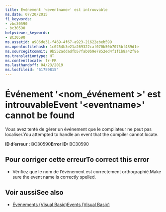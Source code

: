```yaml
---
title: Événement '<eventname>' est introuvable
ms.date: 07/20/2015
f1_keywords:
- vbc30590
- bc30590
helpviewer_keywords:
- BC30590
ms.assetid: a986de31-f469-4f67-a923-21622ebeb599
ms.openlocfilehash: 1c0254b3e21a269322caf070b50b7075bf489d1e
ms.sourcegitcommit: 9b552addadfb57fab0b9e7852ed4f1f1b8a42f8e
ms.translationtype: HT
ms.contentlocale: fr-FR
ms.lasthandoff: 04/23/2019
ms.locfileid: "61759815"
---
```

# <a name="event-eventname-cannot-be-found"></a><span data-ttu-id="ef033-102">Événement '\<nom_événement >' est introuvable</span><span class="sxs-lookup"><span data-stu-id="ef033-102">Event '\<eventname>' cannot be found</span></span>
<span data-ttu-id="ef033-103">Vous avez tenté de gérer un événement que le compilateur ne peut pas localiser.</span><span class="sxs-lookup"><span data-stu-id="ef033-103">You attempted to handle an event that the compiler cannot locate.</span></span>  
  
 <span data-ttu-id="ef033-104">**ID d’erreur :** BC30590</span><span class="sxs-lookup"><span data-stu-id="ef033-104">**Error ID:** BC30590</span></span>  
  
## <a name="to-correct-this-error"></a><span data-ttu-id="ef033-105">Pour corriger cette erreur</span><span class="sxs-lookup"><span data-stu-id="ef033-105">To correct this error</span></span>  
  
- <span data-ttu-id="ef033-106">Vérifiez que le nom de l’événement est correctement orthographié.</span><span class="sxs-lookup"><span data-stu-id="ef033-106">Make sure the event name is correctly spelled.</span></span>  
  
## <a name="see-also"></a><span data-ttu-id="ef033-107">Voir aussi</span><span class="sxs-lookup"><span data-stu-id="ef033-107">See also</span></span>

- [<span data-ttu-id="ef033-108">Événements (Visual Basic)</span><span class="sxs-lookup"><span data-stu-id="ef033-108">Events (Visual Basic)</span></span>](~/docs/visual-basic/programming-guide/language-features/events/index.md)
